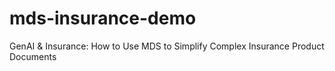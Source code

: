 # mds-insurance-demo
GenAI &amp; Insurance: How to Use MDS to Simplify Complex Insurance Product Documents
